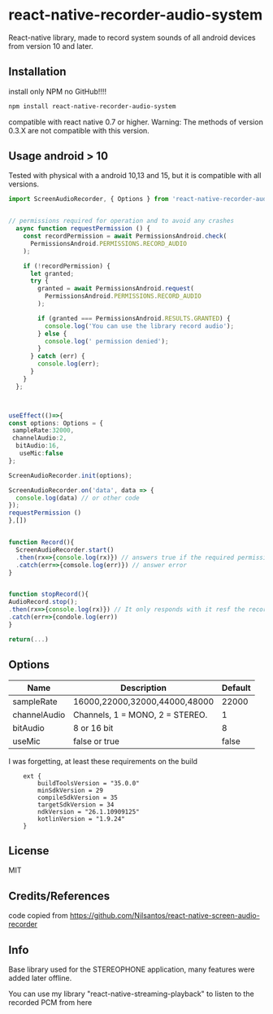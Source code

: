 # react-native-recorder-audio-system

React-native library, made to record system sounds
 of all android devices from version 10 and later.


## Installation

install only NPM no GitHub!!!!
```sh
npm install react-native-recorder-audio-system
```
compatible with react native 0.7 or higher.
Warning: The methods of version 0.3.X are not compatible with this version.
## Usage android > 10

Tested with physical  with a android 10,13 and 15, but it is compatible with all versions.


```ts
import ScreenAudioRecorder, { Options } from 'react-native-recorder-audio-system';


// permissions required for operation and to avoid any crashes
  async function requestPermission () {
    const recordPermission = await PermissionsAndroid.check(
      PermissionsAndroid.PERMISSIONS.RECORD_AUDIO
    );

    if (!recordPermission) {
      let granted;
      try {
        granted = await PermissionsAndroid.request(
          PermissionsAndroid.PERMISSIONS.RECORD_AUDIO
        );

        if (granted === PermissionsAndroid.RESULTS.GRANTED) {
          console.log('You can use the library record audio');
        } else {
          console.log(' permission denied');
        }
      } catch (err) {
        console.log(err);
      }
    }
  };



useEffect(()=>{
const options: Options = {
 sampleRate:32000,
 channelAudio:2,
  bitAudio:16,
   useMic:false
};

ScreenAudioRecorder.init(options);

ScreenAudioRecorder.on('data', data => {
  console.log(data) // or other code
});
requestPermission () 
},[])


function Record(){
  ScreenAudioRecorder.start()
  .then(rx=>{console.log(rx)}) // answers true if the required permissions have been accepted or false if the user has refused
  .catch(err=>{comsole.log(err)}) // answer error
}


function stopRecord(){
AudioRecord.stop();
.then(rx=>{console.log(rx)}) // It only responds with it resf the recording has been stopped, otherwise it responds with error.
.catch(err=>{condole.log(err))
}

return(...)
```


## Options 

| Name | Description | Default |
|------|-----------------------------------|-----------|
|sampleRate| 16000,22000,32000,44000,48000 | 22000|
|channelAudio| Channels, 1 = MONO, 2 = STEREO. | 1 |
|bitAudio| 8 or 16 bit | 8 |
|useMic| false or true | false |








I was forgetting, at least these requirements on the build

```
    ext {
        buildToolsVersion = "35.0.0"
        minSdkVersion = 29
        compileSdkVersion = 35
        targetSdkVersion = 34
        ndkVersion = "26.1.10909125"
        kotlinVersion = "1.9.24"
    }

```


## License

MIT

## Credits/References

code copied from 
https://github.com/Nilsantos/react-native-screen-audio-recorder

## Info

Base library used for the STEREOPHONE application, many features were added later offline.

You can use my library "react-native-streaming-playback" to listen to the recorded PCM from here